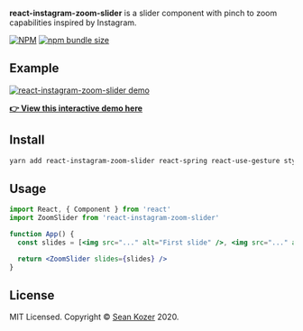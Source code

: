 **react-instagram-zoom-slider** is a slider component with pinch to zoom capabilities inspired by Instagram.

[![NPM](https://img.shields.io/npm/v/react-instagram-zoom-slider?style=flat-square)](https://www.npmjs.com/package/react-instagram-zoom-slider)
[![npm bundle size](https://img.shields.io/bundlephobia/minzip/react-instagram-zoom-slider?style=flat-square)](https://bundlephobia.com/result?p=react-instagram-zoom-slider)

## Example

[![react-instagram-zoom-slider demo](https://i.imgur.com/cpz7qNY.gif)](https://skozer.github.io/react-instagram-zoom-slider/)

[**👉 View this interactive demo here**](https://skozer.github.io/react-instagram-zoom-slider/)

## Install

```bash
yarn add react-instagram-zoom-slider react-spring react-use-gesture styled-components
```

## Usage

```jsx
import React, { Component } from 'react'
import ZoomSlider from 'react-instagram-zoom-slider'

function App() {
  const slides = [<img src="..." alt="First slide" />, <img src="..." alt="Second slide" />]

  return <ZoomSlider slides={slides} />
}
```

## License

MIT Licensed. Copyright © [Sean Kozer](https://github.com/skozer) 2020.
